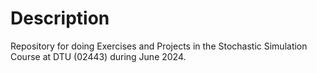 # Description
Repository for doing Exercises and Projects in the Stochastic Simulation Course at DTU (02443) during June 2024.
